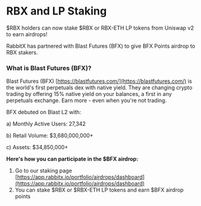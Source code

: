 # RBX and LP Staking

$RBX holders can now stake $RBX or RBX-ETH LP tokens from Uniswap v2 to earn airdrops!

RabbitX has partnered with Blast Futures (BFX) to give BFX Points airdrop to RBX stakers.&#x20;

### What is Blast Futures (BFX)?

Blast Futures (BFX) [https://blastfutures.com/](https://blastfutures.com/) is the world's first perpetuals dex with native yield. They are changing crypto trading by offering 15% native yield on your balances, a first in any perpetuals exchange. Earn more - even when you're not trading.

BFX debuted on Blast L2 with:

a) Monthly Active Users: 27,342

b) Retail Volume: $3,680,000,000+

c) Assets: $34,850,000+

**Here's how you can participate in the $BFX airdrop:**

1. Go to our staking page [https://app.rabbitx.io/portfolio/airdrops/dashboard](https://app.rabbitx.io/portfolio/airdrops/dashboard)
2. You can stake $RBX or $RBX-ETH LP tokens and earn $BFX airdrop points
